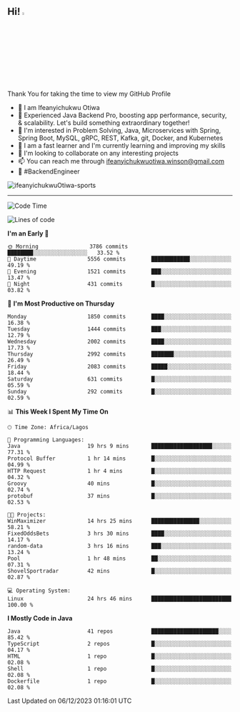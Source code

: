 <!-- BLOG-POST-LIST:START --><!-- BLOG-POST-LIST:END -->

## Hi! <img src="https://media.giphy.com/media/hvRJCLFzcasrR4ia7z/giphy.gif" width="4%"> 

Thank You for taking the time to view my GitHub Profile

- 👋 I am Ifeanyichukwu Otiwa
- 🚀 Experienced Java Backend Pro, boosting app performance, security, & scalability. Let's build something extraordinary together!
- 👀 I'm interested in Problem Solving, Java, Microservices with Spring, Spring Boot, MySQL, gRPC, REST, Kafka, git, Docker, and Kubernetes
- 🌱 I am a fast learner and I'm currently learning and improving my skills
- 💞️ I'm looking to collaborate on any interesting projects
- 📫 You can reach me through ifeanyichukwuotiwa.winson@gmail.com
- 🚀 #BackendEngineer

<p align="left" marginTop="10px"> <img src="https://komarev.com/ghpvc/?username=ifeanyichukwuOtiwa-sports&label=Profile%20views&color=0e75b6&style=for-the-badge" alt="ifeanyichukwuOtiwa-sports" /> </p>

***

<!--START_SECTION:waka-->
![Code Time](http://img.shields.io/badge/Code%20Time-2%2C010%20hrs%2015%20mins-blue)

![Lines of code](https://img.shields.io/badge/From%20Hello%20World%20I%27ve%20Written-4.1%20million%20lines%20of%20code-blue)

**I'm an Early 🐤** 

```text
🌞 Morning                3786 commits        ████████░░░░░░░░░░░░░░░░░   33.52 % 
🌆 Daytime                5556 commits        ████████████░░░░░░░░░░░░░   49.19 % 
🌃 Evening                1521 commits        ███░░░░░░░░░░░░░░░░░░░░░░   13.47 % 
🌙 Night                  431 commits         █░░░░░░░░░░░░░░░░░░░░░░░░   03.82 % 
```
📅 **I'm Most Productive on Thursday** 

```text
Monday                   1850 commits        ████░░░░░░░░░░░░░░░░░░░░░   16.38 % 
Tuesday                  1444 commits        ███░░░░░░░░░░░░░░░░░░░░░░   12.79 % 
Wednesday                2002 commits        ████░░░░░░░░░░░░░░░░░░░░░   17.73 % 
Thursday                 2992 commits        ███████░░░░░░░░░░░░░░░░░░   26.49 % 
Friday                   2083 commits        █████░░░░░░░░░░░░░░░░░░░░   18.44 % 
Saturday                 631 commits         █░░░░░░░░░░░░░░░░░░░░░░░░   05.59 % 
Sunday                   292 commits         █░░░░░░░░░░░░░░░░░░░░░░░░   02.59 % 
```


📊 **This Week I Spent My Time On** 

```text
🕑︎ Time Zone: Africa/Lagos

💬 Programming Languages: 
Java                     19 hrs 9 mins       ███████████████████░░░░░░   77.31 % 
Protocol Buffer          1 hr 14 mins        █░░░░░░░░░░░░░░░░░░░░░░░░   04.99 % 
HTTP Request             1 hr 4 mins         █░░░░░░░░░░░░░░░░░░░░░░░░   04.32 % 
Groovy                   40 mins             █░░░░░░░░░░░░░░░░░░░░░░░░   02.74 % 
protobuf                 37 mins             █░░░░░░░░░░░░░░░░░░░░░░░░   02.53 % 

🐱‍💻 Projects: 
WinMaximizer             14 hrs 25 mins      ███████████████░░░░░░░░░░   58.21 % 
FixedOddsBets            3 hrs 30 mins       ████░░░░░░░░░░░░░░░░░░░░░   14.17 % 
random-data              3 hrs 16 mins       ███░░░░░░░░░░░░░░░░░░░░░░   13.24 % 
Pool                     1 hr 48 mins        ██░░░░░░░░░░░░░░░░░░░░░░░   07.31 % 
ShovelSportradar         42 mins             █░░░░░░░░░░░░░░░░░░░░░░░░   02.87 % 

💻 Operating System: 
Linux                    24 hrs 46 mins      █████████████████████████   100.00 % 
```

**I Mostly Code in Java** 

```text
Java                     41 repos            █████████████████████░░░░   85.42 % 
TypeScript               2 repos             █░░░░░░░░░░░░░░░░░░░░░░░░   04.17 % 
HTML                     1 repo              █░░░░░░░░░░░░░░░░░░░░░░░░   02.08 % 
Shell                    1 repo              █░░░░░░░░░░░░░░░░░░░░░░░░   02.08 % 
Dockerfile               1 repo              █░░░░░░░░░░░░░░░░░░░░░░░░   02.08 % 
```




 Last Updated on 06/12/2023 01:16:01 UTC
<!--END_SECTION:waka-->

<!--
<p align="center">
![trophy](https://github-profile-trophy.vercel.app/?username=ifeanyichukwuOtiwa-sports&theme=onedark) (https://github.com/ryo-ma/github-profile-trophy)
</p>
-->

<!---
ifeanyi-otiwa/ifeanyi-otiwa is a ✨ special ✨ repository because its `README.md` (this file) appears on your GitHub profile.
You can click the Preview link to take a look at your changes.
--->
